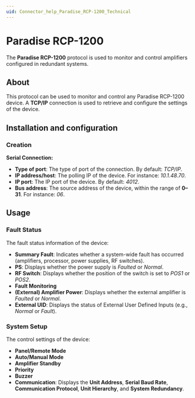 ```yaml
---
uid: Connector_help_Paradise_RCP-1200_Technical
---
```


# Paradise RCP-1200

The **Paradise RCP-1200** protocol is used to monitor and control amplifiers configured in redundant systems.

## About

This protocol can be used to monitor and control any Paradise RCP-1200 device. A **TCP/IP** connection is used to retrieve and configure the settings of the device.

## Installation and configuration

### Creation

**Serial Connection:**

- **Type of port**: The type of port of the connection. By default: *TCP/IP*.
- **IP address/host**: The polling IP of the device. For instance: *10.1.48.70*.
- **IP port**: The IP port of the device. By default: *4012*.
- **Bus address**: The source address of the device, within the range of **0–31**. For instance: *06*.

## Usage

### Fault Status

The fault status information of the device:

- **Summary Fault**: Indicates whether a system-wide fault has occurred (amplifiers, processor, power supplies, RF switches).
- **PS**: Displays whether the power supply is *Faulted* or *Normal*.
- **RF Switch**: Displays whether the position of the switch is set to *POS1* or *POS2*.
- **Fault Monitoring**
- **(External) Amplifier Power**: Displays whether the external amplifier is *Faulted* or *Normal*.
- **External UID**: Displays the status of External User Defined Inputs (e.g., *Normal* or *Fault*).

### System Setup

The control settings of the device:

- **Panel/Remote Mode**
- **Auto/Manual Mode**
- **Amplifier Standby**
- **Priority**
- **Buzzer**
- **Communication**: Displays the **Unit Address**, **Serial Baud Rate**, **Communication Protocol**, **Unit Hierarchy**, and **System Redundancy**.
